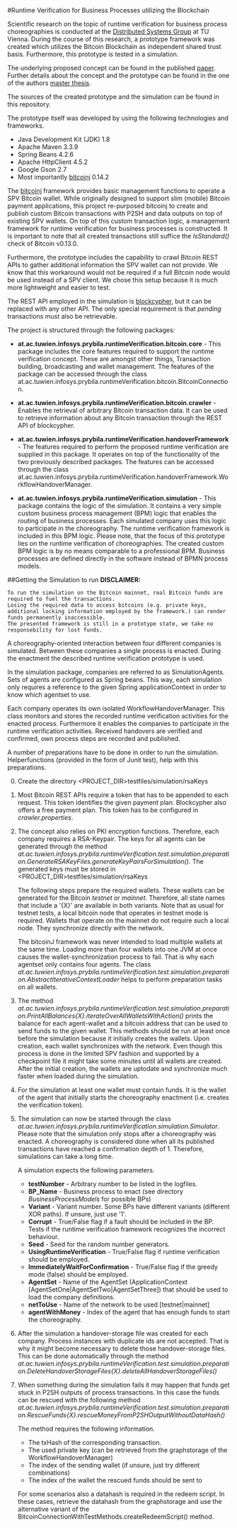 #Runtime Verification for Business Processes utilizing the Blockchain

Scientific research on the topic of runtime verification for business process choreographies is conducted at the [Distributed Systems Group](http://www.infosys.tuwien.ac.at/) at TU Vienna. 
During the course of this research, a prototype framework was created which utilizes the Bitcoin Blockchain as independent shared trust basis.
Furthermore, this prototype is tested in a simulation. 

The underlying proposed concept can be found in the published [paper](TODO_INSERTLINK). 
Further details about the concept and the prototype can be found in the one of the authors [master thesis](TODO_INSERTLINK).

The sources of the created prototype and the simulation can be found in this repository.

The prototype itself was developed by using the following technologies and frameworks.
- Java Development Kit (JDK) 1.8
- Apache Maven 3.3.9
- Spring Beans 4.2.6 
- Apache HttpClient 4.5.2
- Google Gson 2.7 
- Most importantly [bitcoinj](https://bitcoinj.github.io/) 0.14.2 

The [bitcoinj](https://bitcoinj.github.io/) framework provides basic management functions to operate a
SPV Bitcoin wallet. 
While originally designed to support slim (mobile) Bitcoin payment applications, this project re-purposed bitcoinj to create and publish custom Bitcoin transactions with P2SH and data outputs on top of existing SPV wallets.
On top of this custom transaction logic, a management framework for runtime verification for business processes is constructed. It is important to note that all created transactions still suffice the _IsStandard()_ check of Bitcoin v0.13.0.

Furthermore, the prototype includes the capability to crawl Bitcoin REST APIs to gather additional information the SPV wallet can not provide. 
We know that this workaround would not be required if a full Bitcoin node would be used instead of a SPV client. We chose this setup because it is much more lightweight and easier to test.

The REST API employed in the simulation is [blockcypher](https://api.blockcypher.com), but it can be replaced with any other API. The only special requirement is that _pending_ transactions must also be retrievable.

The project is structured through the following packages:

- **at.ac.tuwien.infosys.prybila.runtimeVerification.bitcoin.core** - 
This package includes the core features required to support the runtime verification concept. These are amongst other things, Transaction building, broadcasting and wallet management. 
The features of the package can be accessed through the class at.ac.tuwien.infosys.prybila.runtimeVerification.bitcoin.BitcoinConnection.

- **at.ac.tuwien.infosys.prybila.runtimeVerification.bitcoin.crawler** - 
Enables the retrieval of arbitrary Bitcoin transaction data.
It can be used to retrieve information about any Bitcoin transaction through the REST API of blockcypher.

- **at.ac.tuwien.infosys.prybila.runtimeVerification.handoverFramework** - 
The features required to perform the proposed runtime verification are supplied in this package. 
It operates on top of the functionality of the two previously described packages. 
The features can be accessed through the class at.ac.tuwien.infosys.prybila.runtimeVerification.handoverFramework.WorkflowHandoverManager.

- **at.ac.tuwien.infosys.prybila.runtimeVerification.simulation** -
This package contains the logic of the simulation. 
It contains a very simple custom business process management (BPM) logic that enables the routing of business processes.
Each simulated company uses this logic to participate in the choreography. 
The runtime verification framework is included in this BPM logic.
Please note, that the focus of this prototype lies on the runtime verification of choreographies.
The created custom BPM logic is by no means comparable to a professional BPM.
Business processes are defined directly in the software instead of BPMN process models.

##Getting the Simulation to run
**DISCLAIMER:**

    To run the simulation on the Bitcoin mainnet, real Bitcoin funds are required to fuel the transactions. 
    Losing the required data to access bitcoins (e.g. private keys, additional locking information employed by the framework.) can render funds permanently inaccessible.
    The presented framework is still in a prototype state, we take no responsebility for lost funds.

A choreography-oriented interaction between four different companies is simulated.
Between these companies a single process is enacted.
During the enactment the described runtime verification prototype is used. 

In the simulation package, companies are referred to as SimulationAgents. 
Sets of agents are configured as Spring beans. 
This way, each simulation only requires a reference to the given Spring applicationContext in order to know which agentset to use.

Each company operates its own isolated WorkflowHandoverManager. 
This class monitors and stores the recorded runtime verification activities for the enacted process. 
Furthermore it enables the companies to participate in the runtime verification activities. 
Received handovers are verified and confirmed, own process steps are recorded and published.

A number of preparations have to be done in order to run the simulation. 
Helperfunctions (provided in the form of Junit test), help with this preparations.

0. Create the directory <PROJECT_DIR>testfiles/simulation/rsaKeys

1. Most Bitcoin REST APIs require a token that has to be appended to each request. 
This token identifies the given payment plan. Blockcypher also offers a free payment plan.
This token has to be configured in _crawler.properties_.

2. The concept also relies on PKI encryption functions. 
Therefore, each company requires a RSA-Keypair. 
The keys for all agents can be generated through the method _at.ac.tuwien.infosys.prybila.runtimeVerification.test.simulation.preparation.GenerateRSAKeyFiles.generateKeyPairsForSimulation()_.
The generated keys must be stored in <PROJECT_DIR>testfiles/simulation/rsaKeys

    The following steps prepare the required wallets. These wallets can be generated for the Bitcoin _testnet_ or _mainnet_.
    Therefore, all state names that include a '{X}' are available in both variants. 
    Note that as usual for testnet tests, a local bitcoin node that operates in testnet mode is required. 
    Wallets that operate on the mainnet do not require such a local node. They synchronize directly with the network.

    The bitcoinJ framework was never intended to load multiple wallets at the same time.
    Loading more than four wallets into one JVM at once causes the wallet-synchronization process to fail.
    That is why each agentset only contains four agents. 
    The class _at.ac.tuwien.infosys.prybila.runtimeVerification.test.simulation.preparation.AbstractIterativeContextLoader_ 
    helps to perform preparation tasks on all wallets.

3. The method _at.ac.tuwien.infosys.prybila.runtimeVerification.test.simulation.preparation.PrintAllBalances{X}.iterateOverAllWalletsWithAction()_ 
prints the balance for each agent-wallet and a bitcoin address that can be used to send funds to the given wallet.
This methods should be run at least once before the simulation because it initially creates the wallets.
Upon creation, each wallet synchronizes with the network. 
Even though this process is done in the limited SPV fashion and supported by a checkpoint file it might take some minutes until all wallets are created.
After the initial creation, the wallets are uptodate and synchronize much faster when loaded during the simulation.

4. For the simulation at least one wallet must contain funds. It is the wallet of the agent that initially starts the choreography enactment (i.e. creates the verification token).

5. The simulation can now be started through the class _at.ac.tuwien.infosys.prybila.runtimeVerification.simulation.Simulator_.
Please note that the simulation only stops after a choreography was enacted. 
A choreography is considered done when all its published transactions have reached a confirmation depth of 1.
Therefore, simulations can take a long time. 

    A simulation expects the following parameters.

    - **testNumber** - Arbitrary number to be listed in the logfiles.
    - **BP_Name** - Business process to enact (see directory _BusinessProcessModels_ for possible BPs)
    - **Variant** - Variant number. Some BPs have different variants (different XOR paths). If unsure, just use '1'.
    - **Corrupt** - True/False flag if a fault should be included in the BP. Tests if the runtime verification framework recognizes the incorrect behaviour.
    - **Seed** - Seed for the random number generators.
    - **UsingRuntimeVerification** -  True/False flag if runtime verification should be employed.
    - **ImmediatelyWaitForConfirmation** -  True/False flag if the greedy mode (false) should be employed.
    - **AgentSet** -  Name of the AgentSet (ApplicationContext [AgentSetOne|AgentSetTwo|AgentSetThree]) that should be used to load the company definitions.
    - **netToUse** -  Name of the network to be used [testnet|mainnet]
    - **agentWithMoney** -  Index of the agent that has enough funds to start the choreography.

6. After the simulation a handover-storage file was created for each company. 
Process instances with duplicate ids are not accepted. 
That is why it might become necessary to delete those handover-storage files.
This can be done automatically through 
the method _at.ac.tuwien.infosys.prybila.runtimeVerification.test.simulation.preparation.DeleteHandoverStorageFiles{X}.deleteAllHandoverStorageFiles()_

7. When something during the simulation fails it may happen that funds get stuck in P2SH outputs of process transactions.
In this case the funds can be rescued with the following method 
_at.ac.tuwien.infosys.prybila.runtimeVerification.test.simulation.preparation.RescueFunds{X}.rescueMoneyFromP2SHOutputWithoutDataHash()_

    The method requires the following information. 
    
    - The txHash of the corresponding transaction.
    - The used private key (can be retrieved from the graphstorage of the WorkflowHandoverManager)
    - The index of the sending wallet (if unsure, just try different combinations)
    - The index of the wallet the rescued funds should be sent to

    For some scenarios also a datahash is required in the redeem script. 
    In these cases, retrieve the datahash from the graphstorage and use the alternative variant 
    of the BitcoinConnectionWithTestMethods.createRedeemScript() method.


